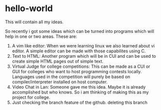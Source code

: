 # hello-world
This will contain all my ideas.

So recently i got some ideas which can be turned into programs which will help in one or two areas. These are:
1. A vim like editor: When we were learning linux we also learned about vi editor. A simple editor can be made with those capabilites using C.
2. Text to HTML: Another program which will be in CUI and can be used to create simple HTML pages out of simple text.
3. Virtual Judge for college competitions: This can be made as a CUI or GUI for colleges who want to host programming contests locally. Languages used in the competition will purely be based on compiler/interpreter installed on host computer.
4. Video Chat in Lan: Someone gave me this idea. Maybe it is already accomplished but who knows. So i am thinking of making this as my project for college.
5. Just checking the branch feature of the github.
deleting this branch
